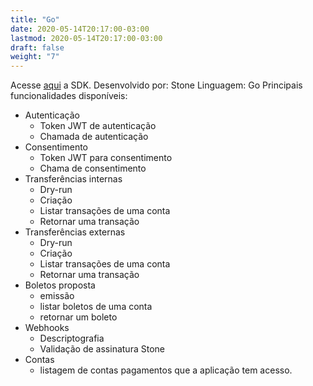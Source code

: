 ```yaml
---
title: "Go"
date: 2020-05-14T20:17:00-03:00
lastmod: 2020-05-14T20:17:00-03:00
draft: false
weight: "7"
---
```


Acesse [aqui](https://github.com/stone-co/go-stone-openbank) a SDK. 
Desenvolvido por: Stone 
Linguagem: Go
Principais funcionalidades disponíveis:
- Autenticação
  - Token JWT de autenticação
  - Chamada de autenticação
- Consentimento 
  - Token JWT para consentimento
  - Chama de consentimento
- Transferências internas
  - Dry-run
  - Criação 
  - Listar transações de uma conta
  - Retornar uma transação
- Transferências externas
  - Dry-run
  - Criação 
  - Listar transações de uma conta
  - Retornar uma transação
- Boletos proposta
  - emissão
  - listar boletos de uma conta
  - retornar um boleto
- Webhooks
  - Descriptografia
  - Validação de assinatura Stone
- Contas
  - listagem de contas pagamentos que a aplicação tem acesso. 
